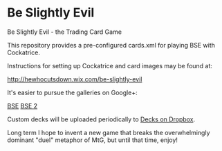 # Be Slightly Evil
Be Slightly Evil - the Trading Card Game

This repository provides a pre-configured cards.xml for playing BSE with Cockatrice.

Instructions for setting up Cockatrice and card images may be found at:

http://hewhocutsdown.wix.com/be-slightly-evil

It's easier to pursue the galleries on Google+:

[BSE](https://plus.google.com/photos/102162793011751589081/albums/6101285105571367841)
[BSE 2](https://plus.google.com/photos/102162793011751589081/albums/6101323214164358545)

Custom decks will be uploaded periodically to [Decks on Dropbox](https://www.dropbox.com/sh/wsklew31gm6xcsc/AACeADvC960uKE2bcqoQITxya?dl=0).

Long term I hope to invent a new game that breaks the overwhelmingly dominant "duel" metaphor of MtG, but until that time, enjoy!
